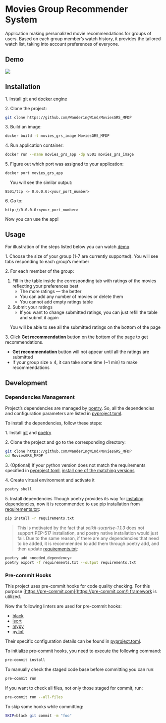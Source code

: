 <!-- ---
title: MoviesGRS MFDP
emoji: 🏃
colorFrom: purple
colorTo: purple
sdk: streamlit
sdk_version: 1.23.0
app_file: src/app.py
pinned: false
--- -->

# Movies Group Recommender System

Application making personalized movie recommendations for groups of users. Based on each group member’s watch history, it provides the tailored watch list, taking into account preferences of everyone.

## Demo
![](application_demo.gif)

## Installation

1\. Install [git](https://git-scm.com/book/en/v2/Getting-Started-Installing-Git) and [docker engine](https://docs.docker.com/engine/install/)

2\. Clone the project:

```bash
git clone https://github.com/Wander1ngW1nd/MoviesGRS_MFDP
```

3\. Build an image:

```bash
docker build -t movies_grs_image MoviesGRS_MFDP
```

4\. Run application container:

```bash
docker run --name movies_grs_app -dp 8501 movies_grs_image
```

5\. Figure out which port was assigned to your application:

```bash
docker port movies_grs_app
```
&nbsp; &nbsp; You will see the similar output:

```
8501/tcp -> 0.0.0.0:<your_port_number>
```

6\. Go to:
```
http://0.0.0.0:<your_port_number>
```

Now you can use the app!

## Usage

For illustration of the steps listed below you can watch [demo](#demo)

1\. Choose the size of your group (1-7 are currently supported). You will see tabs responding to each group’s member

2\. For each member of the group:

1. Fill in the table inside the corresponding tab with ratings of the movies reflecting your preferences best
    - The more ratings — the better
    - You can add any number of movies or delete them
    - You cannot add empty ratings table
2. Submit your ratings
    - If you want to change submitted ratings, you can just refill the table and submit it again

&nbsp; &nbsp; You will be able to see all the submitted ratings on the bottom of the page

3\. Click **Get recommendation** button on the bottom of the page to get recommendations.
  - **Get recommendation** button will not appear until all the ratings are submitted
  - If your group size ≥ 4, it can take some time (~1 min) to make recommendations

## Development

### Dependencies Management

Project’s dependencies are managed by [poetry](https://python-poetry.org/). So, all the dependencies and configuration parameters are listed in [pyproject.toml](pyproject.toml). 

To install the dependencies, follow these steps:

1\. Install [git](https://git-scm.com/book/en/v2/Getting-Started-Installing-Git) and [poetry](https://python-poetry.org/docs/#installation)

2\. Clone the project and go to the corresponding directory: 

```bash
git clone https://github.com/Wander1ngW1nd/MoviesGRS_MFDP
cd MoviesGRS_MFDP
```

3\. (Optional) If your python version does not match the requirements specified in [pyproject.toml](pyproject.toml), [install one of the matching versions](https://realpython.com/installing-python)

4\. Create virtual environment and activate it

```bash
poetry shell
```

5\. Install dependencies
Though poetry provides its way for [instaling dependencies](https://python-poetry.org/docs/basic-usage/#installing-dependencies), now it is recommended to use pip installation from [requirements.txt](requirements.txt):

```bash
pip install -r requirements.txt
```

> This is motivated by the fact that *scikit-surprise-1.1.3* does not support PEP-517 installation, and poetry native installation would just fail. Due to the same reason, if there are any dependencies that need to be added, it is recommended to add them through poetry add, and then update [requirements.txt](requirements.txt):

```bash
poetry add <needed_dependency>
poetry export -f requirements.txt --output requirements.txt
```

### Pre-commit Hooks

This project uses pre-commit hooks for code quality checking. For this purpose [https://pre-commit.com](https://pre-commit.com/) framework is utilized.

Now the following linters are used for pre-commit hooks:

- [black](https://black.readthedocs.io/en/latest/)
- [isort](https://pycqa.github.io/isort/)
- [mypy](https://mypy.readthedocs.io/en/stable/)
- [pylint](https://pylint.readthedocs.io/en/latest/index.html)

Their specific configuration details can be found in [pyproject.toml](pyproject.toml).

To initialize pre-commit hooks, you need to execute the following command:

```bash
pre-commit install
```

To manually check the staged code base before committing you can run:

```bash
pre-commit run
```

If you want to check all files, not only those staged for commit, run:

```bash
pre-commit run --all-files
```

To skip some hooks while committing:

```bash
SKIP=black git commit -m "foo"
```